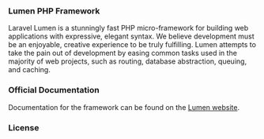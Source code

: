 ### Lumen PHP Framework

Laravel Lumen is a stunningly fast PHP micro-framework for building web applications with expressive, elegant syntax. We believe development must be an enjoyable, creative experience to be truly fulfilling. Lumen attempts to take the pain out of development by easing common tasks used in the majority of web projects, such as routing, database abstraction, queuing, and caching.

### Official Documentation

Documentation for the framework can be found on the [Lumen website](http://lumen.laravel.com/docs).

### License

